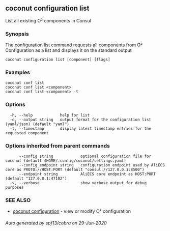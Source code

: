## coconut configuration list

List all existing O² components in Consul

### Synopsis

The configuration list command requests all components 
from O² Configuration as a list and displays it on the standard output

```
coconut configuration list [component] [flags]
```

### Examples

```
coconut conf list
coconut conf list <component>
coconut conf list <component> -t
```

### Options

```
  -h, --help            help for list
  -o, --output string   output format for the configuration list (yaml/json) (default "yaml")
  -t, --timestamp       display latest timestamp entries for the requested component
```

### Options inherited from parent commands

```
      --config string            optional configuration file for coconut (default $HOME/.config/coconut/settings.yaml)
      --config_endpoint string   configuration endpoint used by AliECS core as PROTO://HOST:PORT (default "consul://127.0.0.1:8500")
      --endpoint string          AliECS core endpoint as HOST:PORT (default "127.0.0.1:47102")
  -v, --verbose                  show verbose output for debug purposes
```

### SEE ALSO

* [coconut configuration](coconut_configuration.md)	 - view or modify O² configuration

###### Auto generated by spf13/cobra on 29-Jun-2020
